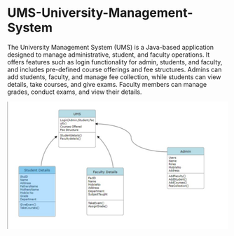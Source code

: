 # UMS-University-Management-System

The University Management System (UMS) is a Java-based application designed to manage administrative, student, and faculty operations. It offers features such as login functionality for admin, students, and faculty, and includes pre-defined course offerings and fee structures. Admins can add students, faculty, and manage fee collection, while students can view details, take courses, and give exams. Faculty members can manage grades, conduct exams, and view their details.

![UMS Screenshot](./UMSimage.png)

